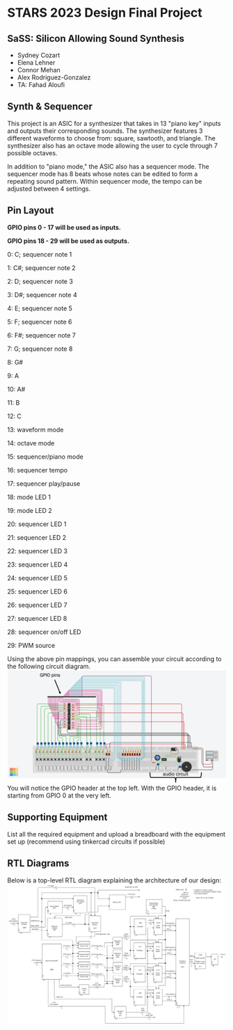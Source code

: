 # STARS 2023 Design Final Project


## SaSS: Silicon Allowing Sound Synthesis
* Sydney Cozart
* Elena Lehner
* Connor Mehan
* Alex Rodriguez-Gonzalez​
* TA: Fahad Aloufi

## Synth & Sequencer
This project is an ASIC for a synthesizer that takes in 13 "piano key" inputs and outputs their corresponding sounds. The synthesizer features 3 different waveforms to choose from: square, sawtooth, and triangle. The synthesizer also has an octave mode allowing the user to cycle through 7 possible octaves.

In addition to "piano mode," the ASIC also has a sequencer mode. The sequencer mode has 8 beats whose notes can be edited to form a repeating sound pattern. Within sequencer mode, the tempo can be adjusted between 4 settings.

## Pin Layout

**GPIO pins 0 - 17 will be used as inputs.**

**GPIO pins 18 - 29 will be used as outputs.**

0: C; sequencer note 1

1: C#; sequencer note 2

2: D; sequencer note 3

3: D#; sequencer note 4

4: E; sequencer note 5

5: F; sequencer note 6

6: F#; sequencer note 7

7: G; sequencer note 8

8: G#

9: A

10: A#

11: B

12: C

13: waveform mode

14: octave mode

15: sequencer/piano mode

16: sequencer tempo

17: sequencer play/pause

18: mode LED 1

19: mode LED 2

20: sequencer LED 1

21: sequencer LED 2

22: sequencer LED 3

23: sequencer LED 4

24: sequencer LED 5

25: sequencer LED 6

26: sequencer LED 7

27: sequencer LED 8

28: sequencer on/off LED

29: PWM source


Using the above pin mappings, you can assemble your circuit according to the following circuit diagram. 
![Circuit Diagram](./docs/circuit_diagram.png)
You will notice the GPIO header at the top left. With the GPIO header, it is starting from GPIO 0 at the very left. 

## Supporting Equipment
List all the required equipment and upload a breadboard with the equipment set up (recommend using tinkercad circuits if possible)

## RTL Diagrams
Below is a top-level RTL diagram explaining the architecture of our design: 
![Top Level RTL](./docs/TopRTL.png)

